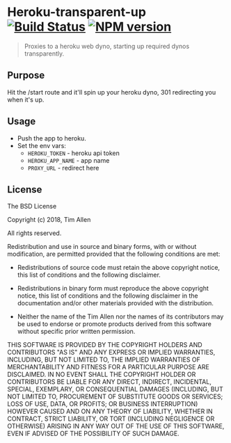 # Heroku-transparent-up [![Build Status](https://secure.travis-ci.org/noblesamurai/heroku-transparent-up.png?branch=master)](http://travis-ci.org/noblesamurai/heroku-transparent-up) [![NPM version](https://badge-me.herokuapp.com/api/npm/heroku-transparent-up.png)](http://badges.enytc.com/for/npm/heroku-transparent-up)

> Proxies to a heroku web dyno, starting up required dynos transparently.

## Purpose
Hit the /start route and it'll spin up your heroku dyno, 301 redirecting you
when it's up.

## Usage

- Push the app to heroku.
- Set the env vars:
  - `HEROKU_TOKEN` - heroku api token
  - `HEROKU_APP_NAME` - app name
  - `PROXY_URL` - redirect here

## License

The BSD License

Copyright (c) 2018, Tim Allen

All rights reserved.

Redistribution and use in source and binary forms, with or without modification,
are permitted provided that the following conditions are met:

* Redistributions of source code must retain the above copyright notice, this
  list of conditions and the following disclaimer.

* Redistributions in binary form must reproduce the above copyright notice, this
  list of conditions and the following disclaimer in the documentation and/or
  other materials provided with the distribution.

* Neither the name of the Tim Allen nor the names of its
  contributors may be used to endorse or promote products derived from
  this software without specific prior written permission.

THIS SOFTWARE IS PROVIDED BY THE COPYRIGHT HOLDERS AND CONTRIBUTORS "AS IS" AND
ANY EXPRESS OR IMPLIED WARRANTIES, INCLUDING, BUT NOT LIMITED TO, THE IMPLIED
WARRANTIES OF MERCHANTABILITY AND FITNESS FOR A PARTICULAR PURPOSE ARE
DISCLAIMED. IN NO EVENT SHALL THE COPYRIGHT HOLDER OR CONTRIBUTORS BE LIABLE FOR
ANY DIRECT, INDIRECT, INCIDENTAL, SPECIAL, EXEMPLARY, OR CONSEQUENTIAL DAMAGES
(INCLUDING, BUT NOT LIMITED TO, PROCUREMENT OF SUBSTITUTE GOODS OR SERVICES;
LOSS OF USE, DATA, OR PROFITS; OR BUSINESS INTERRUPTION) HOWEVER CAUSED AND ON
ANY THEORY OF LIABILITY, WHETHER IN CONTRACT, STRICT LIABILITY, OR TORT
(INCLUDING NEGLIGENCE OR OTHERWISE) ARISING IN ANY WAY OUT OF THE USE OF THIS
SOFTWARE, EVEN IF ADVISED OF THE POSSIBILITY OF SUCH DAMAGE.
